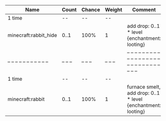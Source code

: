 | Name                  | Count | Chance | Weight | Comment                                                      |
| --------------------- | ----- | ------ | ------ | ------------------------------------------------------------ |
| 1 time                |    -- |     -- |     -- |                                                              |
| minecraft:rabbit_hide |  0..1 |   100% |      1 | add drop: 0..1 * level {enchantment: looting}                |
| – – – – – – – – – – – | – – – | – – –  | – – –  | – – – – – – – – – – – – – – – – – – – – – – – – – – – – – –  |
| 1 time                |    -- |     -- |     -- |                                                              |
| minecraft:rabbit      |  0..1 |   100% |      1 | furnace smelt, add drop: 0..1 * level {enchantment: looting} |
